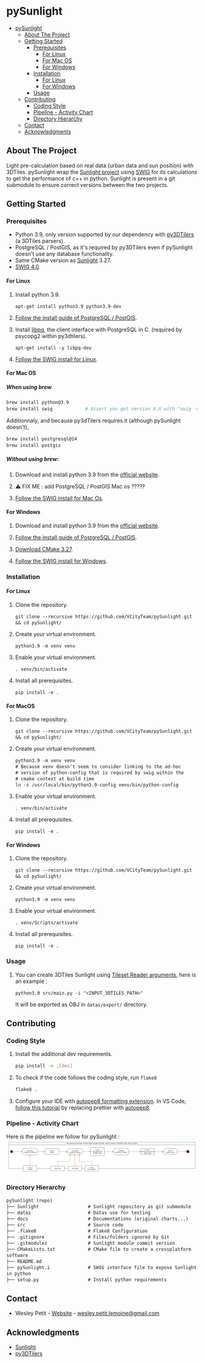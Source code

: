 # pySunlight

<!-- TOC -->

- [pySunlight](#pysunlight)
    - [About The Project](#about-the-project)
    - [Getting Started](#getting-started)
        - [Prerequisites](#prerequisites)
            - [For Linux](#for-linux)
            - [For Mac OS](#for-mac-os)
            - [For Windows](#for-windows)
        - [Installation](#installation)
            - [For Linux](#for-linux-1)
            - [For Windows](#for-windows-1)
        - [Usage](#usage)
    - [Contributing](#contributing)
        - [Coding Style](#coding-style)
        - [Pipeline - Activity Chart](#pipeline---activity-chart)
        - [Directory Hierarchy](#directory-hierarchy)
    - [Contact](#contact)
    - [Acknowledgments](#acknowledgments)

<!-- /TOC -->

## About The Project
Light pre-calculation based on real data (urban data and sun position) with 3DTiles. pySunlight wrap the [Sunlight project](https://github.com/VCityTeam/Sunlight/tree/master) using 
[SWIG](https://www.swig.org/) for its calculations to get the performance of c++ in python. Sunlight is present in a git submodule to ensure correct versions between the two projects.

## Getting Started
### Prerequisites
- Python 3.9, only version supported by our dependency with [py3DTilers](https://github.com/VCityTeam/py3dtilers) (a 3DTiles parsers).
- PostgreSQL / PostGIS, as it's required by py3DTilers even if pySunlight doesn't use any database functionality.
- Same CMake version as [Sunlight](https://github.com/VCityTeam/Sunlight/blob/master/README.md) 3.27.
- [SWIG 4.0](https://www.swig.org/).

#### For Linux
1. Install python 3.9.
   ```
   apt-get install python3.9 python3.9-dev
   ```

2. [Follow the install guide of PostgreSQL / PostGIS](https://github.com/VCityTeam/UD-SV/blob/master/Install/Setup_PostgreSQL_PostGIS_Ubuntu.md).

3. Install [libpq](https://www.postgresql.org/docs/9.5/libpq.html), the client interface with PostgreSQL in C. (required by psycopg2 within py3dtilers).
   ```
   apt-get install -y libpq-dev
   ```

4. [Follow the SWIG install for Linux](https://github.com/VCityTeam/UD-SV/blob/master/Install/InstallSwig.md#for-linux).


#### For Mac OS
##### When using brew
```bash
brew install python@3.9
brew install swig            # Assert you got version 4.X with "swig -verion"
```
Additionnaly, and because py3dTilers requires it (although pySunlight doesn't),
```bash
brew install postgresql@14
brew install postgis
```

##### Without using brew:
1. Download and install python 3.9 from the [official website](https://www.python.org/downloads/macos/).

2. ⚠️ FIX ME : add PostgreSQL / PostGIS Mac os ?????

3. [Follow the SWIG install for Mac Os](https://github.com/VCityTeam/UD-SV/blob/master/Install/InstallSwig.md#for-mac-os).


#### For Windows
1. Download and install python 3.9 from the [official website](https://www.python.org/downloads/windows/).

2. [Follow the install guide of PostgreSQL / PostGIS](https://github.com/VCityTeam/UD-SV/blob/master/ImplementationKnowHow/PostgreSQL_for_cityGML.md#1-download-postgresqlpostgis).

3. [Download CMake 3.27](https://cmake.org/download/).

4. [Follow the SWIG install for Windows](https://github.com/VCityTeam/UD-SV/blob/master/Install/InstallSwig.md#for-windows).


### Installation
#### For Linux
1. Clone the repository.
   ```
   git clone --recursive https://github.com/VCityTeam/pySunlight.git && cd pySunlight/
   ```

2. Create your virtual environment.
   ```
   python3.9 -m venv venv
   ```

3. Enable your virtual environment.
   ```
   . venv/bin/activate
   ```

4. Install all prerequisites.
   ```
   pip install -e .
   ```

#### For MacOS
1. Clone the repository.
   ```
   git clone --recursive https://github.com/VCityTeam/pySunlight.git && cd pySunlight/
   ```

2. Create your virtual environment.
   ```
   python3.9 -m venv venv
   # Because venv doesn't seem to consider linking to the ad-hoc
   # version of python-config that is required by swig within the
   # cmake context at build time
   ln -s /usr/local/bin/python3.9-config venv/bin/python-config
   ```
   

3. Enable your virtual environment.
   ```
   . venv/bin/activate
   ```

4. Install all prerequisites.
   ```
   pip install -e .
   ```

#### For Windows
1. Clone the repository.
   ```
   git clone --recursive https://github.com/VCityTeam/pySunlight.git && cd pySunlight/
   ```

2. Create your virtual environment.
   ```
   python3.9 -m venv venv
   ```

3. Enable your virtual environment.
   ```
   . venv/Scripts/activate
   ```

4. Install all prerequisites.
   ```
   pip install -e .
   ```

### Usage
1. You can create 3DTiles Sunlight using [Tileset Reader arguments](https://github.com/VCityTeam/py3dtilers/tree/master/py3dtilers/TilesetReader#tileset-reader), here is an example :
   ```
   python3.9 src/main.py -i "<INPUT_3DTILES_PATH>"
   ```

   It will be exported as OBJ in `datas/export/` directory.

## Contributing
### Coding Style
1. Install the additional dev requirements.
   ```bash
   pip install -e .[dev]
   ```

2. To check if the code follows the coding style, run `flake8`
   ```bash
   flake8 .
   ```

3. Configure your IDE with [autopep8 formatting extension](https://marketplace.visualstudio.com/items?itemName=ms-python.autopep8).
In VS Code, [follow this tutorial](https://www.digitalocean.com/community/tutorials/how-to-format-code-with-prettier-in-visual-studio-code)
by replacing prettier with [autopep8](https://marketplace.visualstudio.com/items?itemName=ms-python.autopep8).

### Pipeline - Activity Chart
Here is the pipeline we follow for pySunlight :
![Pipeline Activity Chart](./docs/Pipeline_Activity_Chart.png)

### Directory Hierarchy
```
pySunlight (repo)
├── Sunlight                  # Sunlight repository as git submodule
├── datas                     # Datas use for testing
├── docs                      # Documentations (original charts...)
├── src                       # Source code
├── .flake8                   # Flake8 Configuration
├── .gitignore                # Files/folders ignored by Git
├── .gitmodules               # Sunlight module commit version
├── CMakeLists.txt            # CMake file to create a crossplatform software
├── README.md
├── pySunlight.i              # SWIG interface file to expose Sunlight in python
├── setup.py                  # Install python requirements
```

## Contact
- Wesley Petit - [Website](https://wesleypetit.fr/) - wesley.petit.lemoine@gmail.com


## Acknowledgments
- [Sunlight](https://github.com/VCityTeam/Sunlight)
- [py3DTilers](https://github.com/VCityTeam/py3dtilers/tree/master)
